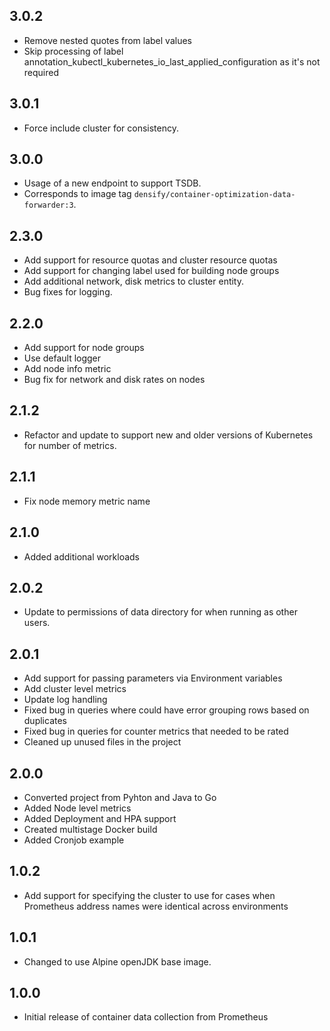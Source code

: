 ## 3.0.2
* Remove nested quotes from label values
* Skip processing of label annotation_kubectl_kubernetes_io_last_applied_configuration as it's not required 

## 3.0.1
* Force include cluster for consistency.

## 3.0.0
* Usage of a new endpoint to support TSDB.
* Corresponds to image tag `densify/container-optimization-data-forwarder:3`.

## 2.3.0
* Add support for resource quotas and cluster resource quotas
* Add support for changing label used for building node groups
* Add additional network, disk metrics to cluster entity. 
* Bug fixes for logging.

## 2.2.0
* Add support for node groups
* Use default logger
* Add node info metric
* Bug fix for network and disk rates on nodes

## 2.1.2

* Refactor and update to support new and older versions of Kubernetes for number of metrics. 

## 2.1.1

* Fix node memory metric name

## 2.1.0

* Added additional workloads

## 2.0.2

* Update to permissions of data directory for when running as other users.

## 2.0.1 

* Add support for passing parameters via Environment variables
* Add cluster level metrics
* Update log handling
* Fixed bug in queries where could have error grouping rows based on duplicates
* Fixed bug in queries for counter metrics that needed to be rated
* Cleaned up unused files in the project

## 2.0.0

* Converted project from Pyhton and Java to Go
* Added Node level metrics
* Added Deployment and HPA support
* Created multistage Docker build
* Added Cronjob example

## 1.0.2

* Add support for specifying the cluster to use for cases when Prometheus address names were identical across environments

## 1.0.1

* Changed to use Alpine openJDK base image.

## 1.0.0

* Initial release of container data collection from Prometheus
